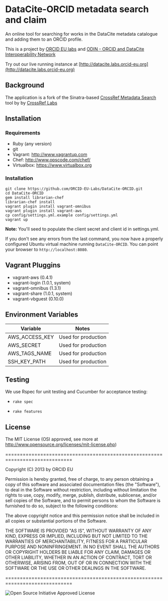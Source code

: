 # DataCite-ORCID metadata search and claim

An online tool for searching for works in the DataCite metadata
catalogue and adding them to an ORCID profile.

This is a project by [ORCID EU labs](https://github.com/ORCID-EU-Labs/) and [ODIN - ORCID and DataCite Interoperability Network](http://odin-project.eu)

Try out our live running instance at [http://datacite.labs.orcid-eu.org](http://datacite.labs.orcid-eu.org)


## Background 

The application is a fork of the Sinatra-based [CrossRef Metadata Search](http://search.crossref.org) tool by by [CrossRef Labs](http://labs.crossref.org)



## Installation

### Requirements

- Ruby (any version)
- git
- Vagrant: http://www.vagrantup.com
- Chef: http://www.opscode.com/chef/
- Virtualbox: https://www.virtualbox.org


### Installation

    git clone https://github.com/ORCID-EU-Labs/DataCite-ORCID.git
    cd DataCite-ORCID
    gem install librarian-chef
    librarian-chef install
    vagrant plugin install vagrant-omnibus
    vagrant plugin install vagrant-aws
    cp config/settings.yml.example config/settings.yml 
    vagrant up
**Note:** You'll seed to populate the client secret and client id in settings.yml.

If you don't see any errors from the last command, you now have a properly
configured Ubuntu virtual machine running `DataCite-ORCID`. You can point your
browser to `http://localhost:8080`.


## Vagrant Pluggins

- vagrant-aws (0.4.1)
- vagrant-login (1.0.1, system)
- vagrant-omnibus (1.3.1)
- vagrant-share (1.0.1, system)
- vagrant-vbguest (0.10.0)


## Environment Variables

| Variable       | Notes               |   
|----------------|---------------------|
| AWS_ACCESS_KEY | Used for production |
| AWS_SECRET     | Used for production |
| AWS_TAGS_NAME  | Used for production |
| SSH_KEY_PATH   | Used for production |


## Testing

We use Rspec for unit testing and Cucumber for acceptance testing:

-   `rake spec`

-   `rake features`


## License

The MIT License (OSI approved, see more at http://www.opensource.org/licenses/mit-license.php)

=============================================================================

Copyright (C) 2013 by ORCID EU

Permission is hereby granted, free of charge, to any person obtaining a copy
of this software and associated documentation files (the "Software"), to deal
in the Software without restriction, including without limitation the rights
to use, copy, modify, merge, publish, distribute, sublicense, and/or sell
copies of the Software, and to permit persons to whom the Software is
furnished to do so, subject to the following conditions:

The above copyright notice and this permission notice shall be included in
all copies or substantial portions of the Software.

THE SOFTWARE IS PROVIDED "AS IS", WITHOUT WARRANTY OF ANY KIND, EXPRESS OR
IMPLIED, INCLUDING BUT NOT LIMITED TO THE WARRANTIES OF MERCHANTABILITY,
FITNESS FOR A PARTICULAR PURPOSE AND NONINFRINGEMENT. IN NO EVENT SHALL THE
AUTHORS OR COPYRIGHT HOLDERS BE LIABLE FOR ANY CLAIM, DAMAGES OR OTHER
LIABILITY, WHETHER IN AN ACTION OF CONTRACT, TORT OR OTHERWISE, ARISING FROM,
OUT OF OR IN CONNECTION WITH THE SOFTWARE OR THE USE OR OTHER DEALINGS IN
THE SOFTWARE.

=============================================================================

![Open Source Initiative Approved License](http://www.opensource.org/trademarks/opensource/web/opensource-110x95.jpg)
